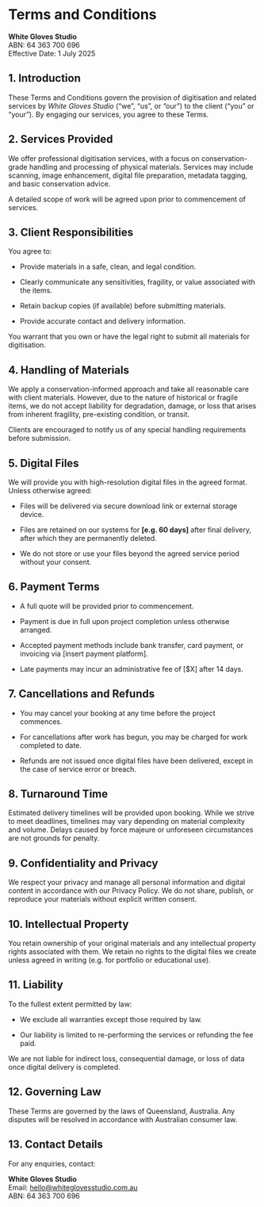 # **Terms and Conditions**

**White Gloves Studio**  
 ABN: 64 363 700 696  
 Effective Date: 1 July 2025

## **1\. Introduction**

These Terms and Conditions govern the provision of digitisation and related services by *White Gloves Studio* (“we”, “us”, or “our”) to the client (“you” or “your”). By engaging our services, you agree to these Terms.

## **2\. Services Provided**

We offer professional digitisation services, with a focus on conservation-grade handling and processing of physical materials. Services may include scanning, image enhancement, digital file preparation, metadata tagging, and basic conservation advice.

A detailed scope of work will be agreed upon prior to commencement of services.

## **3\. Client Responsibilities**

You agree to:

* Provide materials in a safe, clean, and legal condition.

* Clearly communicate any sensitivities, fragility, or value associated with the items.

* Retain backup copies (if available) before submitting materials.

* Provide accurate contact and delivery information.

You warrant that you own or have the legal right to submit all materials for digitisation.

## **4\. Handling of Materials**

We apply a conservation-informed approach and take all reasonable care with client materials. However, due to the nature of historical or fragile items, we do not accept liability for degradation, damage, or loss that arises from inherent fragility, pre-existing condition, or transit.

Clients are encouraged to notify us of any special handling requirements before submission.

## **5\. Digital Files**

We will provide you with high-resolution digital files in the agreed format. Unless otherwise agreed:

* Files will be delivered via secure download link or external storage device.

* Files are retained on our systems for **\[e.g. 60 days\]** after final delivery, after which they are permanently deleted.

* We do not store or use your files beyond the agreed service period without your consent.

## **6\. Payment Terms**

* A full quote will be provided prior to commencement.

* Payment is due in full upon project completion unless otherwise arranged.

* Accepted payment methods include bank transfer, card payment, or invoicing via \[insert payment platform\].

* Late payments may incur an administrative fee of \[$X\] after 14 days.

## **7\. Cancellations and Refunds**

* You may cancel your booking at any time before the project commences.

* For cancellations after work has begun, you may be charged for work completed to date.

* Refunds are not issued once digital files have been delivered, except in the case of service error or breach.

## **8\. Turnaround Time**

Estimated delivery timelines will be provided upon booking. While we strive to meet deadlines, timelines may vary depending on material complexity and volume. Delays caused by force majeure or unforeseen circumstances are not grounds for penalty.

## **9\. Confidentiality and Privacy**

We respect your privacy and manage all personal information and digital content in accordance with our Privacy Policy. We do not share, publish, or reproduce your materials without explicit written consent.

## **10\. Intellectual Property**

You retain ownership of your original materials and any intellectual property rights associated with them. We retain no rights to the digital files we create unless agreed in writing (e.g. for portfolio or educational use).

## **11\. Liability**

To the fullest extent permitted by law:

* We exclude all warranties except those required by law.

* Our liability is limited to re-performing the services or refunding the fee paid.

We are not liable for indirect loss, consequential damage, or loss of data once digital delivery is completed.

## **12\. Governing Law**

These Terms are governed by the laws of Queensland, Australia. Any disputes will be resolved in accordance with Australian consumer law.

## **13\. Contact Details**

For any enquiries, contact:

**White Gloves Studio**  
 Email: hello@whiteglovesstudio.com.au  
 ABN: 64 363 700 696

